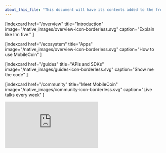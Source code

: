 ```yaml
---
about_this_file: "This document will have its contents added to the front page beneath the hero section and above the footer. Note that when mixing md and html, you must include line breaks so the interpreter knows to switch rules, and be aware than too much leading space might be read as a <code> block"
---
```


<div className="section index-cards">
<div className="width">
<div className="grid grid-cols-1 md:grid-cols-2 xl:grid-cols-4">

[indexcard href="/overview" title="Introduction" image="/native_images/overview-icon-borderless.svg" 
    caption="Explain like I'm five." ]

[indexcard href="/ecosystem" title="Apps" image="/native_images/overview-icon-borderless.svg" 
    caption="How to use MobileCoin" ]

[indexcard href="/guides" title="APIs and SDKs" image="/native_images/guides-icon-borderless.svg" 
    caption="Show me the code" ]

[indexcard href="/community" title="Meet MobileCoin" image="/native_images/community-icon-borderless.svg"
    caption="Live talks every week" ]

</div>
</div>
</div>
  
  <div className="section video-embed relative w-4/5 max-w-[800px] m-auto">
<div className="pb-[56.25%] relative overflow-hidden rounded-lg">
<iframe src="https://www.youtube.com/embed/DAyojx67Stg" title="YouTube video player" 
  frameborder="0" allow="accelerometer; autoplay; clipboard-write; encrypted-media; gyroscope; picture-in-picture" allowfullscreen 
className="w-full h-full absolute inset-0"></iframe>
</div>
</div>
